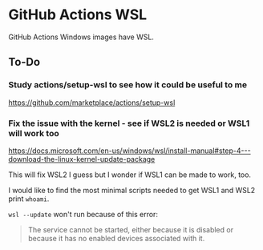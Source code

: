 # GitHub Actions WSL

GitHub Actions Windows images have WSL.

## To-Do

### Study actions/setup-wsl to see how it could be useful to me

https://github.com/marketplace/actions/setup-wsl

### Fix the issue with the kernel - see if WSL2 is needed or WSL1 will work too

https://docs.microsoft.com/en-us/windows/wsl/install-manual#step-4---download-the-linux-kernel-update-package

This will fix WSL2 I guess but I wonder if WSL1 can be made to work, too.

I would like to find the most minimal scripts needed to get WSL1 and WSL2 print
`whoami`.

`wsl --update` won't run because of this error:

> The service cannot be started, either because it is disabled or because it has
no enabled devices associated with it. 
